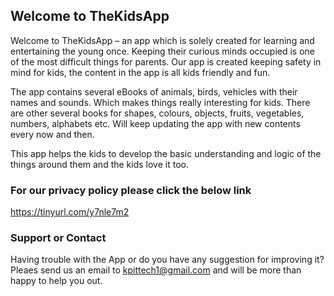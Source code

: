 ## Welcome to TheKidsApp

Welcome to TheKidsApp – an app which is solely created for learning and entertaining the young once. Keeping their curious minds occupied is one of the most difficult things for parents. Our app is created keeping safety in mind for kids, the content in the app is all kids friendly and fun. 

The app contains several eBooks of animals, birds, vehicles with their names and sounds. Which makes things really interesting for kids. There are other several books for shapes, colours, objects, fruits, vegetables, numbers, alphabets etc. Will keep updating the app with new contents every now and then. 

This app helps the kids to develop the basic understanding and logic of the things around them and the kids love it too. 



### For our privacy policy please click the below link

https://tinyurl.com/y7nle7m2 


### Support or Contact

Having trouble with the App or do you have any suggestion for improving it? Pleaes send us an email to kpittech1@gmail.com and will be more than happy to help you out. 
